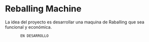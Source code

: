 # Reballing Machine

La idea del proyecto es desarrollar una maquina de Raballing que sea funcional y económica.


           EN DESARROLLO